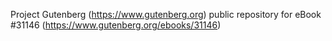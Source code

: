 Project Gutenberg (https://www.gutenberg.org) public repository for eBook #31146 (https://www.gutenberg.org/ebooks/31146)

